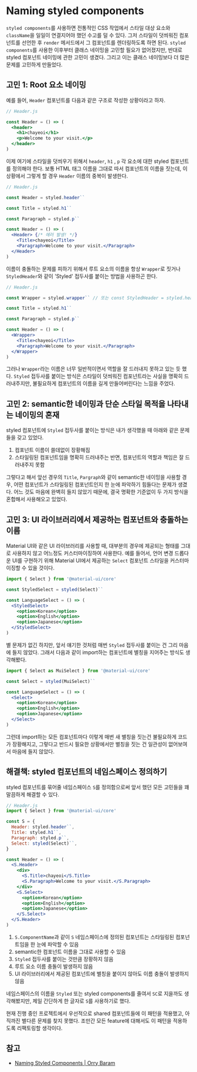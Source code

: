 # Naming styled components

`styled components`를 사용하면 전통적인 CSS 작업에서 스타일 대상 요소와 `className`을 일일이 연결지어야 했던 수고를 덜 수 있다. 그저 스타일이 덧씌워진 컴포넌트를 선언한 후 `render` 메서드에서 그 컴포넌트를 렌더링하도록 하면 된다. `styled components`를 사용한 이후부터 클래스 네이밍을 고민할 필요가 없어졌지만, 반대로 styled 컴포넌트 네이밍에 관한 고민이 생겼다. 그리고 이는 클래스 네이밍보다 더 많은 문제를 고민하게 만들었다.

## 고민 1: Root 요소 네이밍

예를 들어, `Header` 컴포넌트를 다음과 같은 구조로 작성한 상황이라고 하자.

```jsx
// Header.js

const Header = () => (
  <header>
    <h1>chayeoi</h1>
    <p>Welcome to your visit.</p>
  </header>
)
```

이제 여기에 스타일을 덧씌우기 위해서 `header`, `h1` , `p` 각 요소에 대한 styled 컴포넌트를 정의해야 한다. 보통 HTML 태그 이름을 그대로 따서 컴포넌트의 이름을 짓는데, 이 상황에서 그렇게 할 경우 `Header` 이름의 중복이 발생한다.

```jsx
// Header.js

const Header = styled.header``

const Title = styled.h1``

const Paragraph = styled.p``

const Header = () => (
  <Header> {/* 에러 발생! */}
    <Title>chayeoi</Title>
    <Paragraph>Welcome to your visit.</Paragraph>
  </Header>
)
```

이름이 충돌하는 문제를 피하기 위해서 루트 요소의 이름을 항상 `Wrapper`로 짓거나 `StyledHeader`와 같이 'Styled' 접두사를 붙이는 방법을 사용하곤 한다.

```jsx
// Header.js

const Wrapper = styled.wrapper`` // 또는 const StyledHeader = styled.header``

const Title = styled.h1``

const Paragraph = styled.p``

const Header = () => (
  <Wrapper>
    <Title>chayeoi</Title>
    <Paragraph>Welcome to your visit.</Paragraph>
  </Wrapper>
)
```

그러나 `Wrapper`라는 이름은 너무 일반적이면서 역할을 잘 드러내지 못하고 있는 듯 했다. `Styled` 접두사를 붙이는 방식은 스타일이 덧씌워진 컴포넌트라는 사실을 명확히 드러내주지만, 불필요하게 컴포넌트의 이름을 길게 만들어버린다는 느낌을 주었다.

## 고민 2: semantic한 네이밍과 단순 스타일 목적을 나타내는 네이밍의 혼재

styled 컴포넌트에 `Styled` 접두사를 붙이는 방식은 내가 생각했을 때 아래와 같은 문제들을 갖고 있었다.

1. 컴포넌트 이름이 쓸데없이 장황해짐
2. 스타일링된 컴포넌트임을 명확히 드러내주는 반면, 컴포넌트의 역할과 책임은 잘 드러내주지 못함

그렇다고 해서 앞선 경우의 `Title`, `Pargraph`와 같이 semantic한 네이밍을 사용할 경우, 어떤 컴포넌트가 스타일링된 컴포넌트인지 한 눈에 파악하기 힘들다는 문제가 생겼다. 어느 것도 마음에 완벽히 들지 않았기 때문에, 결국 명확한 기준없이 두 가지 방식을 혼합해서 사용해오고 있었다.

## 고민 3: UI 라이브러리에서 제공하는 컴포넌트와 충돌하는 이름

Material UI와 같은 UI 라이브러리를 사용할 때, 대부분의 경우에 제공되는 형태를 그대로 사용하지 않고 어느정도 커스터마이징하여 사용한다. 예를 들어서, 언어 변경 드롭다운 UI를 구현하기 위해 Material UI에서 제공하는 `Select` 컴포넌트 스타일을 커스터마이징할 수 있을 것이다.

```jsx
import { Select } from '@material-ui/core'

const StyledSelect = styled(Select)``

const LanguageSelect = () => (
  <StyledSelect>
    <option>Korean</option>
    <option>English</option>
    <option>Japanese</option>
  </StyledSelect>
)
```

별 문제가 없긴 하지만, 앞서 얘기한 것처럼 매번 `Styled` 접두사를 붙이는 건 그리 마음에 들지 않았다. 그래서 다음과 같이 import하는 컴포넌트에 별칭을 지어주는 방식도 생각해봤다.

```jsx
import { Select as MuiSelect } from '@material-ui/core'

const Select = styled(MuiSelect)``

const LanguageSelect = () => (
  <Select>
    <option>Korean</option>
    <option>English</option>
    <option>Japanese</option>
  </Select>
)
```

그런데 import하는 모든 컴포넌트마다 이렇게 매번 새 별칭을 짓는건 불필요하게 코드가 장황해지고, 그렇다고 반드시 필요한 상황에서만 별칭을 짓는 건 일관성이 없어보여서 마음에 들지 않았다.

## 해결책: styled 컴포넌트의 네임스페이스 정의하기

styled 컴포넌트를 묶어줄 네임스페이스 `S`를 정의함으로써 앞서 했던 모든 고민들을 꽤 말끔하게 해결할 수 있다.

```jsx
// Header.js
import { Select } from '@material-ui/core'

const S = {
  Header: styled.header``,
  Title: styled.h1``,
  Paragraph: styled.p``,
  Select: styled(Select)``,
}

const Header = () => (
  <S.Header>
    <div>
      <S.Title>chayeoi</S.Title>
      <S.Paragraph>Welcome to your visit.</S.Paragraph>
    </div>
    <S.Select>
      <option>Korean</option>
      <option>English</option>
      <option>Japanese</option>
    </S.Select>
  </S.Header>
)
```

1. `S.ComponentName`과 같이 `S` 네임스페이스에 정의된 컴포넌트는 스타일링된 컴포넌트임을 한 눈에 파악할 수 있음
2. semantic한 컴포넌트 이름을 그대로 사용할 수 있음
3. `Styled` 접두사를 붙이는 것만큼 장황하지 않음
4. 루트 요소 이름 충돌이 발생하지 않음
5. UI 라이브러리에서 제공된 컴포넌트에 별칭을 붙이지 않아도 이름 충돌이 발생하지 않음

네임스페이스의 이름을 `Styled` 또는 styled components를 줄여서 `SC`로 지을까도 생각해봤지만, 제일 간단하게 한 글자로 `S`를 사용하기로 했다.

현재 진행 중인 프로젝트에서 우선적으로 shared 컴포넌트들에 이 패턴을 적용했고, 아직까진 별다른 문제를 찾지 못했다. 조만간 모든 feature에 대해서도 이 패턴을 적용하도록 리팩토링할 생각이다.

## 참고

* [Naming Styled Components | Orry Baram](https://medium.com/inturn-eng/naming-styled-components-d7097950a245)
